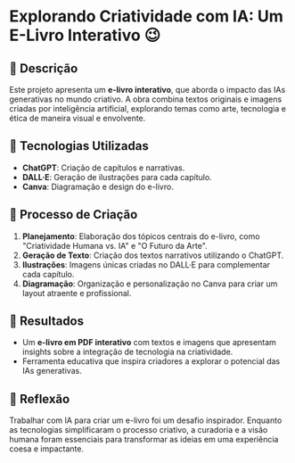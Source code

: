 # **Explorando Criatividade com IA: Um E-Livro Interativo** 😉

## 📒 **Descrição**
Este projeto apresenta um **e-livro interativo**, que aborda o impacto das IAs generativas no mundo criativo. A obra combina textos originais e imagens criadas por inteligência artificial, explorando temas como arte, tecnologia e ética de maneira visual e envolvente.

## 🤖 **Tecnologias Utilizadas**
- **ChatGPT**: Criação de capítulos e narrativas.
- **DALL·E**: Geração de ilustrações para cada capítulo.
- **Canva**: Diagramação e design do e-livro.

## 🧐 **Processo de Criação**
1. **Planejamento**: Elaboração dos tópicos centrais do e-livro, como "Criatividade Humana vs. IA" e "O Futuro da Arte".
2. **Geração de Texto**: Criação dos textos narrativos utilizando o ChatGPT.
3. **Ilustrações**: Imagens únicas criadas no DALL·E para complementar cada capítulo.
4. **Diagramação**: Organização e personalização no Canva para criar um layout atraente e profissional.

## 🚀 **Resultados**
- Um **e-livro em PDF interativo** com textos e imagens que apresentam insights sobre a integração de tecnologia na criatividade.
- Ferramenta educativa que inspira criadores a explorar o potencial das IAs generativas.

## 💭 **Reflexão**
Trabalhar com IA para criar um e-livro foi um desafio inspirador. Enquanto as tecnologias simplificaram o processo criativo, a curadoria e a visão humana foram essenciais para transformar as ideias em uma experiência coesa e impactante.